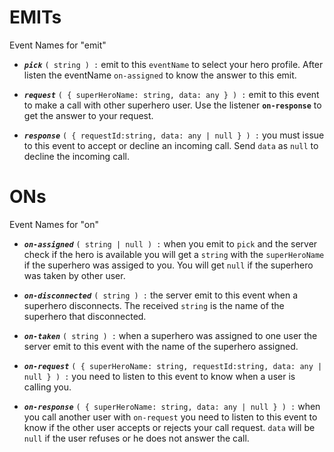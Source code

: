 # EMITs

Event Names for "emit"

- **_`pick`_** `( string ) :` emit to this `eventName` to select your hero profile. After listen the eventName `on-assigned` to know the answer to this emit.

- **_`request`_** `( { superHeroName: string, data: any } ) :` emit to this event to make a call with other superhero user. Use the listener **`on-response`** to get the answer to your request.

* **_`response`_** `( { requestId:string, data: any | null } ) :` you must issue to this event to accept or decline an incoming call. Send `data` as `null` to decline the incoming call.

# ONs

Event Names for "on"

- **_`on-assigned`_** `( string | null ) :` when you emit to `pick` and the server check if the hero is available you will get a `string` with the `superHeroName` if the superhero was assiged to you. You will get `null` if the superhero was taken by other user.

* **_`on-disconnected`_** `( string ) :` the server emit to this event when a superhero disconnects. The received `string` is the name of the superhero that disconnected.

* **_`on-taken`_** `( string ) :` when a superhero was assigned to one user the server emit to this event with the name of the superhero assigned.

- **_`on-request`_** `( { superHeroName: string, requestId:string, data: any | null } ) :` you need to listen to this event to know when a user is calling you.

- **_`on-response`_** `( { superHeroName: string, data: any | null } ) :` when you call another user with `on-request` you need to listen to this event to know if the other user accepts or rejects your call request. `data` will be `null` if the user refuses or he does not answer the call.
